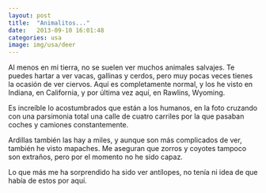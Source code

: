 ```yaml
---
layout: post
title:  "Animalitos..."
date:   2013-09-10 16:01:48
categories: usa
image: img/usa/deer
---
```


Al menos en mi tierra, no se suelen ver muchos animales salvajes. Te puedes hartar a ver vacas, gallinas y cerdos, pero muy pocas veces tienes la ocasión de ver ciervos. Aquí es completamente normal, y los he visto en Indiana, en California, y por última vez aquí, en Rawlins, Wyoming.

Es increíble lo acostumbrados que están a los humanos, en la foto cruzando con una parsimonia total una calle de cuatro carriles por la que pasaban coches y camiones constantemente.

Ardillas también las hay a miles, y aunque son más complicados de ver, también he visto mapaches. Me aseguran que zorros y coyotes tampoco son extraños, pero por el momento no he sido capaz.

Lo que más me ha sorprendido ha sido ver antílopes, no tenía ni idea de que había de estos por aquí.